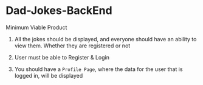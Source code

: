 # Dad-Jokes-BackEnd


Minimum Viable Product

1. All the jokes should be displayed, and everyone should have an ability to view them. Whether they are registered or not

2. User must be able to Register & Login

3. You should have a `Profile Page`, where the data for the user that is logged in, will be displayed
